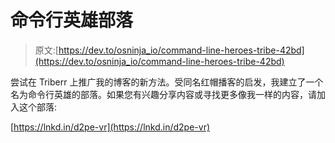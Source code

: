 # 命令行英雄部落

> 原文:[https://dev.to/osninja_io/command-line-heroes-tribe-42bd](https://dev.to/osninja_io/command-line-heroes-tribe-42bd)

尝试在 Triberr 上推广我的博客的新方法。受同名红帽播客的启发，我建立了一个名为命令行英雄的部落。如果您有兴趣分享内容或寻找更多像我一样的内容，请加入这个部落:

[https://lnkd.in/d2pe-vr](https://lnkd.in/d2pe-vr)